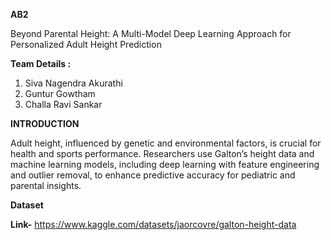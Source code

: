 **AB2**

Beyond Parental Height: A Multi-Model Deep Learning Approach for Personalized Adult Height Prediction

**Team Details :**
1. Siva Nagendra Akurathi
2. Guntur Gowtham
3. Challa Ravi Sankar

**INTRODUCTION**

Adult height, influenced by genetic and environmental factors, is crucial for health and sports performance. Researchers use Galton’s height data and machine learning models, including deep learning with feature engineering and outlier removal, to enhance predictive accuracy for pediatric and parental insights.

**Dataset**

**Link-** https://www.kaggle.com/datasets/jaorcovre/galton-height-data
